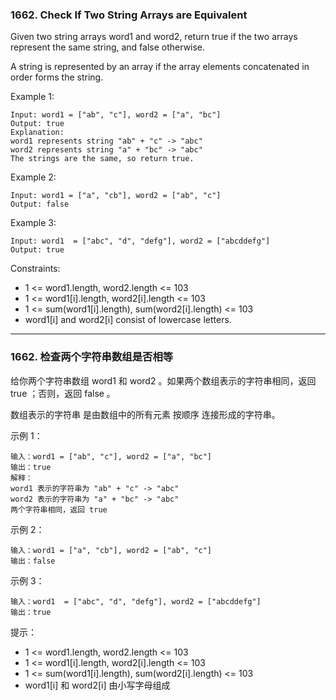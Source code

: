 ### 1662. Check If Two String Arrays are Equivalent
Given two string arrays word1 and word2, return true if the two arrays represent the same string, and false otherwise.

A string is represented by an array if the array elements concatenated in order forms the string.



Example 1:

	Input: word1 = ["ab", "c"], word2 = ["a", "bc"]
	Output: true
	Explanation:
	word1 represents string "ab" + "c" -> "abc"
	word2 represents string "a" + "bc" -> "abc"
	The strings are the same, so return true.

Example 2:

	Input: word1 = ["a", "cb"], word2 = ["ab", "c"]
	Output: false

Example 3:

	Input: word1  = ["abc", "d", "defg"], word2 = ["abcddefg"]
	Output: true



Constraints:

* 1 <= word1.length, word2.length <= 103
* 1 <= word1[i].length, word2[i].length <= 103
* 1 <= sum(word1[i].length), sum(word2[i].length) <= 103
* word1[i] and word2[i] consist of lowercase letters.

----

### 1662. 检查两个字符串数组是否相等
给你两个字符串数组 word1 和 word2 。如果两个数组表示的字符串相同，返回 true ；否则，返回 false 。

数组表示的字符串 是由数组中的所有元素 按顺序 连接形成的字符串。



示例 1：

	输入：word1 = ["ab", "c"], word2 = ["a", "bc"]
	输出：true
	解释：
	word1 表示的字符串为 "ab" + "c" -> "abc"
	word2 表示的字符串为 "a" + "bc" -> "abc"
	两个字符串相同，返回 true

示例 2：

	输入：word1 = ["a", "cb"], word2 = ["ab", "c"]
	输出：false

示例 3：

	输入：word1  = ["abc", "d", "defg"], word2 = ["abcddefg"]
	输出：true



提示：

* 1 <= word1.length, word2.length <= 103
* 1 <= word1[i].length, word2[i].length <= 103
* 1 <= sum(word1[i].length), sum(word2[i].length) <= 103
* word1[i] 和 word2[i] 由小写字母组成

